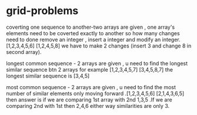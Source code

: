 # grid-problems
coverting one sequence to another-two arrays are given , one array's elements need to be coverted exactly to another so how many changes need to done remove an integer ,
insert a integer and modify an integer. [1,2,3,4,5,6] [1,2,4,5,8]   we have to make 2 changes (insert 3 and change 8 in second array).

longest common sequence - 2 arrays are given , u need to find the longest similar sequence btn 2 arrays for example [1,2,3,4,5,7] [3,4,5,8,7] the longest similar sequence is [3,4,5]

most common sequence - 2 arrays are given , u need to find the  most number of similar elements only moving forward .[1,2,3,4,5,6] [2,1,4,3,6,5] then answer is if we are comparing 1st array with 2nd 1,3,5 .If we are comparing 2nd with 1st then 2,4,6 either way similarities are only 3.
